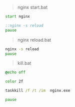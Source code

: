 
>nginx start.bat
```cmd
start nginx 

::nginx -s reload
pause
```

>nginx reload.bat
```cmd
nginx -s reload
pause
```

>kill.bat
```cmd
@echo off

color 2f

taskkill /f /t /im  nginx.exe 

pause
```
